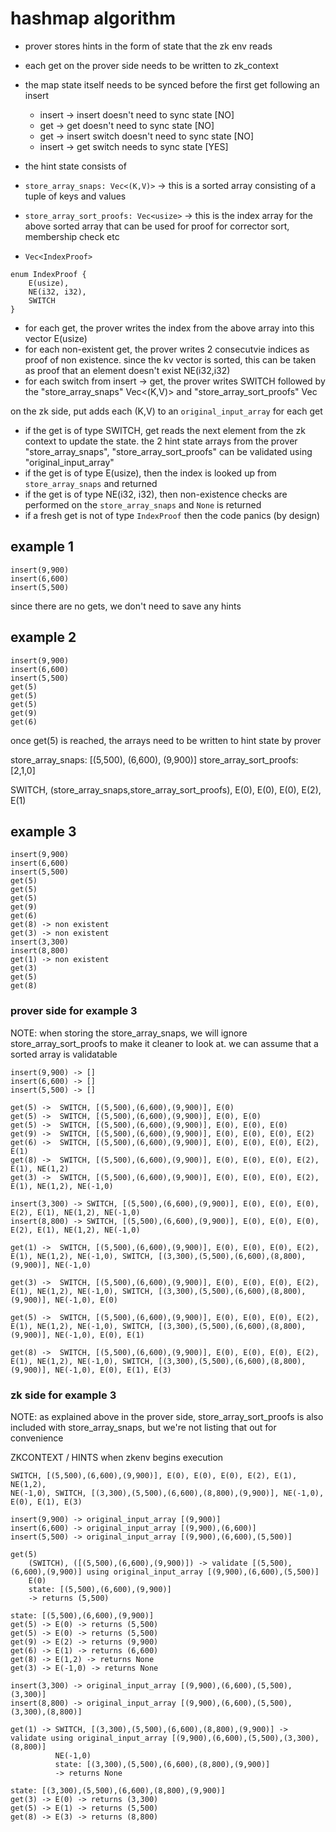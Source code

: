 # hashmap algorithm

* prover stores hints in the form of state that the zk env reads
* each get on the prover side needs to be written to zk_context
* the map state itself needs to be synced before the first get following an insert
	* insert -> insert doesn't need to sync state [NO]
	* get -> get doesn't need to sync state [NO]
	* get -> insert switch doesn't need to sync state [NO]
	* insert -> get switch needs to sync state [YES]


* the hint state consists of
 * `store_array_snaps: Vec<(K,V)>` -> this is a sorted array consisting of a tuple of keys and values
 * `store_array_sort_proofs: Vec<usize>` -> this is the index array for the above sorted array that can be used for proof for corrector sort, membership check etc 
 * `Vec<IndexProof>` 
  
```
enum IndexProof {
	E(usize),
	NE(i32, i32),
	SWITCH
}
```
  
* for each get, the prover writes the index from the above array into this vector E(usize)
* for each non-existent get, the prover writes 2 consecutvie indices as proof of non existence. since the kv vector is sorted, this can be taken as proof that an element doesn't exist  NE(i32,i32) 
* for each switch from insert -> get, the prover writes SWITCH followed by the "store_array_snaps" Vec<(K,V)> and "store_array_sort_proofs" Vec<usize>

on the zk side,
put adds each (K,V) to an `original_input_array`
for each get
* if the get is of type SWITCH, get reads the next element from the zk context to update the state. the 2 hint state arrays from the prover "store_array_snaps", "store_array_sort_proofs" can be validated using "original_input_array"
* if the get is of type E(usize), then the index is looked up from `store_array_snaps` and returned
* if the get is of type NE(i32, i32), then non-existence checks are performed on the `store_array_snaps` and `None` is returned
* if a fresh get is not of type `IndexProof` then the code panics (by design)


## example 1
```
insert(9,900)
insert(6,600)
insert(5,500)
```

since there are no gets, we don't need to save any hints

## example 2
```
insert(9,900)
insert(6,600)
insert(5,500)
get(5)
get(5)
get(5)
get(9)
get(6)
```

once get(5) is reached, the arrays need to be written to hint state by prover

store_array_snaps: [(5,500), (6,600), (9,900)]
store_array_sort_proofs: [2,1,0]

SWITCH, (store_array_snaps,store_array_sort_proofs), E(0), E(0), E(0), E(2), E(1)


## example 3
```
insert(9,900)
insert(6,600)
insert(5,500)
get(5)
get(5)
get(5)
get(9)
get(6)
get(8) -> non existent
get(3) -> non existent
insert(3,300)
insert(8,800)
get(1) -> non existent
get(3)
get(5)
get(8)
```


### prover side for example 3

NOTE: when storing the store_array_snaps, we will ignore store_array_sort_proofs to make it cleaner to look at. we can assume that a sorted array is validatable
```
insert(9,900) -> []
insert(6,600) -> []
insert(5,500) -> []

get(5) ->  SWITCH, [(5,500),(6,600),(9,900)], E(0)
get(5) ->  SWITCH, [(5,500),(6,600),(9,900)], E(0), E(0)
get(5) ->  SWITCH, [(5,500),(6,600),(9,900)], E(0), E(0), E(0)
get(9) ->  SWITCH, [(5,500),(6,600),(9,900)], E(0), E(0), E(0), E(2)
get(6) ->  SWITCH, [(5,500),(6,600),(9,900)], E(0), E(0), E(0), E(2), E(1)
get(8) ->  SWITCH, [(5,500),(6,600),(9,900)], E(0), E(0), E(0), E(2), E(1), NE(1,2)
get(3) ->  SWITCH, [(5,500),(6,600),(9,900)], E(0), E(0), E(0), E(2), E(1), NE(1,2), NE(-1,0)

insert(3,300) -> SWITCH, [(5,500),(6,600),(9,900)], E(0), E(0), E(0), E(2), E(1), NE(1,2), NE(-1,0)
insert(8,800) -> SWITCH, [(5,500),(6,600),(9,900)], E(0), E(0), E(0), E(2), E(1), NE(1,2), NE(-1,0)

get(1) ->  SWITCH, [(5,500),(6,600),(9,900)], E(0), E(0), E(0), E(2), E(1), NE(1,2), NE(-1,0), SWITCH, [(3,300),(5,500),(6,600),(8,800),(9,900)], NE(-1,0)

get(3) ->  SWITCH, [(5,500),(6,600),(9,900)], E(0), E(0), E(0), E(2), E(1), NE(1,2), NE(-1,0), SWITCH, [(3,300),(5,500),(6,600),(8,800),(9,900)], NE(-1,0), E(0)

get(5) ->  SWITCH, [(5,500),(6,600),(9,900)], E(0), E(0), E(0), E(2), E(1), NE(1,2), NE(-1,0), SWITCH, [(3,300),(5,500),(6,600),(8,800),(9,900)], NE(-1,0), E(0), E(1)

get(8) ->  SWITCH, [(5,500),(6,600),(9,900)], E(0), E(0), E(0), E(2), E(1), NE(1,2), NE(-1,0), SWITCH, [(3,300),(5,500),(6,600),(8,800),(9,900)], NE(-1,0), E(0), E(1), E(3)
```

### zk side for example 3

NOTE: as explained above in the prover side, store_array_sort_proofs is also included with store_array_snaps, but we're not listing that out for convenience

ZKCONTEXT / HINTS when zkenv begins execution

```
SWITCH, [(5,500),(6,600),(9,900)], E(0), E(0), E(0), E(2), E(1), NE(1,2), 
NE(-1,0), SWITCH, [(3,300),(5,500),(6,600),(8,800),(9,900)], NE(-1,0), E(0), E(1), E(3)
```

```
insert(9,900) -> original_input_array [(9,900)]
insert(6,600) -> original_input_array [(9,900),(6,600)]
insert(5,500) -> original_input_array [(9,900),(6,600),(5,500)]

get(5)  
	(SWITCH), ([(5,500),(6,600),(9,900)]) -> validate [(5,500),(6,600),(9,900)] using original_input_array [(9,900),(6,600),(5,500)]
	E(0) 
	state: [(5,500),(6,600),(9,900)]
	-> returns (5,500)

state: [(5,500),(6,600),(9,900)]
get(5) -> E(0) -> returns (5,500)
get(5) -> E(0) -> returns (5,500)
get(9) -> E(2) -> returns (9,900)
get(6) -> E(1) -> returns (6,600)
get(8) -> E(1,2) -> returns None
get(3) -> E(-1,0) -> returns None

insert(3,300) -> original_input_array [(9,900),(6,600),(5,500),(3,300)]
insert(8,800) -> original_input_array [(9,900),(6,600),(5,500),(3,300),(8,800)]

get(1) -> SWITCH, [(3,300),(5,500),(6,600),(8,800),(9,900)] -> validate using original_input_array [(9,900),(6,600),(5,500),(3,300),(8,800)]
		  NE(-1,0)
		  state: [(3,300),(5,500),(6,600),(8,800),(9,900)] 
		  -> returns None

state: [(3,300),(5,500),(6,600),(8,800),(9,900)] 
get(3) -> E(0) -> returns (3,300)
get(5) -> E(1) -> returns (5,500)
get(8) -> E(3) -> returns (8,800)
```

